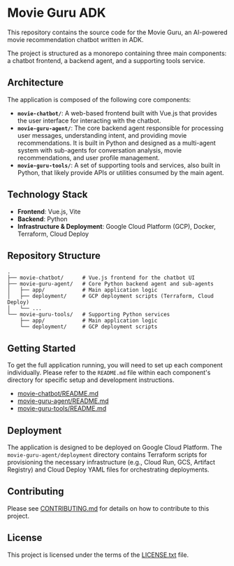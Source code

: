 # Movie Guru ADK

This repository contains the source code for the Movie Guru, an AI-powered movie recommendation chatbot written in ADK.

The project is structured as a monorepo containing three main components: a chatbot frontend, a backend agent, and a supporting tools service.

## Architecture

The application is composed of the following core components:

*   **`movie-chatbot/`**: A web-based frontend built with Vue.js that provides the user interface for interacting with the chatbot.
*   **`movie-guru-agent/`**: The core backend agent responsible for processing user messages, understanding intent, and providing movie recommendations. It is built in Python and designed as a multi-agent system with sub-agents for conversation analysis, movie recommendations, and user profile management.
*   **`movie-guru-tools/`**: A set of supporting tools and services, also built in Python, that likely provide APIs or utilities consumed by the main agent.

## Technology Stack

*   **Frontend**: Vue.js, Vite
*   **Backend**: Python
*   **Infrastructure & Deployment**: Google Cloud Platform (GCP), Docker, Terraform, Cloud Deploy

## Repository Structure

```
.
├── movie-chatbot/      # Vue.js frontend for the chatbot UI
├── movie-guru-agent/   # Core Python backend agent and sub-agents
│   ├── app/            # Main application logic
│   ├── deployment/     # GCP deployment scripts (Terraform, Cloud Deploy)
│   └── ...
└── movie-guru-tools/   # Supporting Python services
    ├── app/            # Main application logic
    └── deployment/     # GCP deployment scripts
```

## Getting Started

To get the full application running, you will need to set up each component individually. Please refer to the `README.md` file within each component's directory for specific setup and development instructions.

*   [movie-chatbot/README.md](./movie-chatbot/README.md)
*   [movie-guru-agent/README.md](./movie-guru-agent/README.md)
*   [movie-guru-tools/README.md](./movie-guru-tools/README.md)

## Deployment

The application is designed to be deployed on Google Cloud Platform. The `movie-guru-agent/deployment` directory contains Terraform scripts for provisioning the necessary infrastructure (e.g., Cloud Run, GCS, Artifact Registry) and Cloud Deploy YAML files for orchestrating deployments.

## Contributing

Please see [CONTRIBUTING.md](./CONTRIBUTING.md) for details on how to contribute to this project.

## License

This project is licensed under the terms of the [LICENSE.txt](./LICENSE.txt) file.
